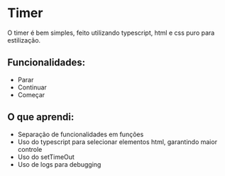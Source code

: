 # Timer

O timer é bem simples, feito utilizando typescript, html e css puro para estilização.

## Funcionalidades:
- Parar
- Continuar
- Começar
## O que aprendi:
- Separação de funcionalidades em funções
- Uso do typescript para selecionar elementos html, garantindo maior controle
- Uso do setTimeOut
- Uso de logs para debugging

